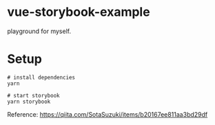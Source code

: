 # vue-storybook-example

playground for myself.

# Setup

```
# install dependencies
yarn

# start storybook
yarn storybook
```

Reference: https://qiita.com/SotaSuzuki/items/b20167ee811aa3bd29df
